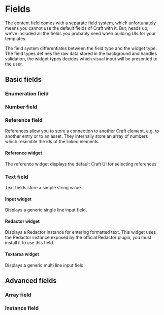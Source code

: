 # Fields

The content field comes with a separate field system, which unfortunately 
means you cannot use the default fields of Craft with it. But, heads up, we've
included all the fields you probably need when building UIs for your templates.

The field system differentiates between the field type and the widget type. The 
field types defines the raw data stored in the background and handles validation,
the widget types decides which visual input will be presented to the user.

## Basic fields

### Enumeration field

### Number field

### Reference field

References allow you to store a connection to another Craft element, e.g. to another
entry or to an asset. They internally store an array of numbers which resemble the
ids of the linked elements.

#### Reference widget

The reference widget displays the default Craft UI for selecting references.

### Text field

Text fields store a simple string value.

#### Input widget

Displays a generic single line input field.

#### Redactor widget

Displays a Redactor instance for entering formatted text. This widget uses the
Redactor instance exposed by the official Redactor plugin, you must install it
to use this field.

#### Textarea widget

Displays a generic multi line input field.


## Advanced fields

### Array field

### Instance field


